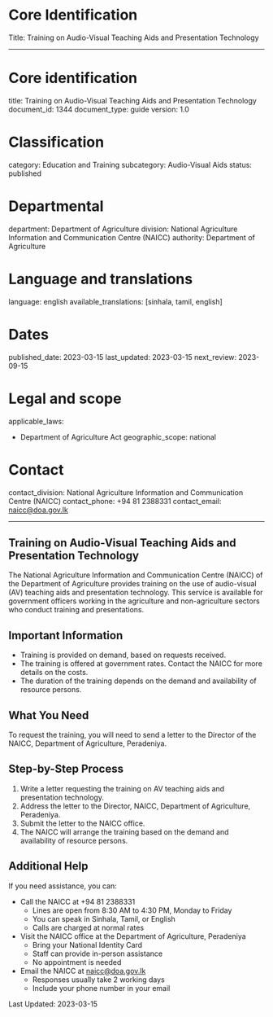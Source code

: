 # Core Identification
Title: Training on Audio-Visual Teaching Aids and Presentation Technology

---
# Core identification
title: Training on Audio-Visual Teaching Aids and Presentation Technology
document_id: 1344
document_type: guide
version: 1.0

# Classification
category: Education and Training
subcategory: Audio-Visual Aids
status: published

# Departmental
department: Department of Agriculture
division: National Agriculture Information and Communication Centre (NAICC)
authority: Department of Agriculture

# Language and translations
language: english
available_translations: [sinhala, tamil, english]

# Dates
published_date: 2023-03-15
last_updated: 2023-03-15
next_review: 2023-09-15

# Legal and scope
applicable_laws:
 - Department of Agriculture Act
geographic_scope: national

# Contact
contact_division: National Agriculture Information and Communication Centre (NAICC)
contact_phone: +94 81 2388331
contact_email: naicc@doa.gov.lk

---

## Training on Audio-Visual Teaching Aids and Presentation Technology

The National Agriculture Information and Communication Centre (NAICC) of the Department of Agriculture provides training on the use of audio-visual (AV) teaching aids and presentation technology. This service is available for government officers working in the agriculture and non-agriculture sectors who conduct training and presentations.

## Important Information

- Training is provided on demand, based on requests received.
- The training is offered at government rates. Contact the NAICC for more details on the costs.
- The duration of the training depends on the demand and availability of resource persons.

## What You Need

To request the training, you will need to send a letter to the Director of the NAICC, Department of Agriculture, Peradeniya.

## Step-by-Step Process

1. Write a letter requesting the training on AV teaching aids and presentation technology.
2. Address the letter to the Director, NAICC, Department of Agriculture, Peradeniya.
3. Submit the letter to the NAICC office.
4. The NAICC will arrange the training based on the demand and availability of resource persons.

## Additional Help

If you need assistance, you can:

- Call the NAICC at +94 81 2388331
    - Lines are open from 8:30 AM to 4:30 PM, Monday to Friday
    - You can speak in Sinhala, Tamil, or English
    - Calls are charged at normal rates
- Visit the NAICC office at the Department of Agriculture, Peradeniya
    - Bring your National Identity Card
    - Staff can provide in-person assistance
    - No appointment is needed
- Email the NAICC at naicc@doa.gov.lk
    - Responses usually take 2 working days
    - Include your phone number in your email

Last Updated: 2023-03-15
